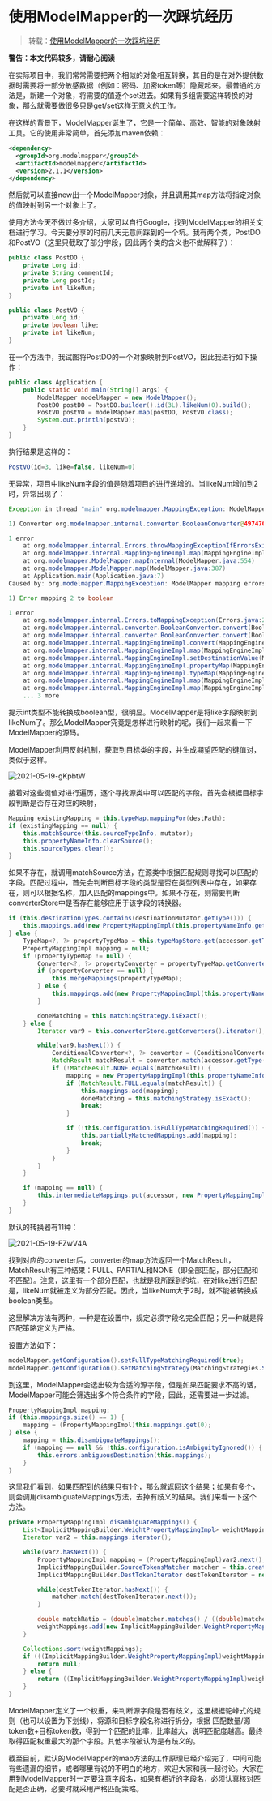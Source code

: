 # 使用ModelMapper的一次踩坑经历

> 转载：[使用ModelMapper的一次踩坑经历](https://juejin.cn/post/6844903678776705037)

**警告：本文代码较多，请耐心阅读**

在实际项目中，我们常常需要把两个相似的对象相互转换，其目的是在对外提供数据时需要将一部分敏感数据（例如：密码、加密token等）隐藏起来。最普通的方法是，新建一个对象，将需要的值逐个set进去。如果有多组需要这样转换的对象，那么就需要做很多只是get/set这样无意义的工作。

在这样的背景下，ModelMapper诞生了，它是一个简单、高效、智能的对象映射工具。它的使用非常简单，首先添加maven依赖：

```xml
<dependency>
  <groupId>org.modelmapper</groupId>
  <artifactId>modelmapper</artifactId>
  <version>2.1.1</version>
</dependency>
```

然后就可以直接new出一个ModelMapper对象，并且调用其map方法将指定对象的值映射到另一个对象上了。

使用方法今天不做过多介绍，大家可以自行Google，找到ModelMapper的相关文档进行学习。今天要分享的时前几天无意间踩到的一个坑。我有两个类，PostDO和PostVO（这里只截取了部分字段，因此两个类的含义也不做解释了）：

```java
public class PostDO {
    private Long id;
    private String commentId;
    private Long postId;
    private int likeNum;
}
```

```java
public class PostVO {
    private Long id;
    private boolean like;
    private int likeNum;
}
```

在一个方法中，我试图将PostDO的一个对象映射到PostVO，因此我进行如下操作：

```java
public class Application {
    public static void main(String[] args) {
        ModelMapper modelMapper = new ModelMapper();
        PostDO postDO = PostDO.builder().id(3L).likeNum(0).build();
        PostVO postVO = modelMapper.map(postDO, PostVO.class);
        System.out.println(postVO);
    }
}
```

执行结果是这样的：

```java
PostVO(id=3, like=false, likeNum=0)
```

无异常，项目中likeNum字段的值是随着项目的进行递增的。当likeNum增加到2时，异常出现了：

```java
Exception in thread "main" org.modelmapper.MappingException: ModelMapper mapping errors:

1) Converter org.modelmapper.internal.converter.BooleanConverter@497470ed failed to convert int to boolean.

1 error
	at org.modelmapper.internal.Errors.throwMappingExceptionIfErrorsExist(Errors.java:380)
	at org.modelmapper.internal.MappingEngineImpl.map(MappingEngineImpl.java:79)
	at org.modelmapper.ModelMapper.mapInternal(ModelMapper.java:554)
	at org.modelmapper.ModelMapper.map(ModelMapper.java:387)
	at Application.main(Application.java:7)
Caused by: org.modelmapper.MappingException: ModelMapper mapping errors:

1) Error mapping 2 to boolean

1 error
	at org.modelmapper.internal.Errors.toMappingException(Errors.java:258)
	at org.modelmapper.internal.converter.BooleanConverter.convert(BooleanConverter.java:49)
	at org.modelmapper.internal.converter.BooleanConverter.convert(BooleanConverter.java:27)
	at org.modelmapper.internal.MappingEngineImpl.convert(MappingEngineImpl.java:298)
	at org.modelmapper.internal.MappingEngineImpl.map(MappingEngineImpl.java:108)
	at org.modelmapper.internal.MappingEngineImpl.setDestinationValue(MappingEngineImpl.java:238)
	at org.modelmapper.internal.MappingEngineImpl.propertyMap(MappingEngineImpl.java:184)
	at org.modelmapper.internal.MappingEngineImpl.typeMap(MappingEngineImpl.java:148)
	at org.modelmapper.internal.MappingEngineImpl.map(MappingEngineImpl.java:113)
	at org.modelmapper.internal.MappingEngineImpl.map(MappingEngineImpl.java:70)
	... 3 more
```

提示int类型不能转换成boolean型，很明显。ModelMapper是将like字段映射到likeNum了。那么ModelMapper究竟是怎样进行映射的呢，我们一起来看一下ModelMapper的源码。

ModelMapper利用反射机制，获取到目标类的字段，并生成期望匹配的键值对，类似于这样。

![2021-05-19-gKpbtW](https://image.ldbmcs.com/2021-05-19-gKpbtW.jpg)

接着对这些键值对进行遍历，逐个寻找源类中可以匹配的字段。首先会根据目标字段判断是否存在对应的映射，

```java
Mapping existingMapping = this.typeMap.mappingFor(destPath);
if (existingMapping == null) {
    this.matchSource(this.sourceTypeInfo, mutator);
    this.propertyNameInfo.clearSource();
    this.sourceTypes.clear();
}
```

如果不存在，就调用matchSource方法，在源类中根据匹配规则寻找可以匹配的字段。匹配过程中，首先会判断目标字段的类型是否在类型列表中存在，如果存在，则可以根据名称，加入匹配的mappings中。如果不存在，则需要判断converterStore中是否存在能够应用于该字段的转换器。

```java
if (this.destinationTypes.contains(destinationMutator.getType())) {
    this.mappings.add(new PropertyMappingImpl(this.propertyNameInfo.getSourceProperties(), this.propertyNameInfo.getDestinationProperties(), true));
} else {
    TypeMap<?, ?> propertyTypeMap = this.typeMapStore.get(accessor.getType(), destinationMutator.getType(), (String)null);
    PropertyMappingImpl mapping = null;
    if (propertyTypeMap != null) {
        Converter<?, ?> propertyConverter = propertyTypeMap.getConverter();
        if (propertyConverter == null) {
            this.mergeMappings(propertyTypeMap);
        } else {
            this.mappings.add(new PropertyMappingImpl(this.propertyNameInfo.getSourceProperties(), this.propertyNameInfo.getDestinationProperties(), propertyTypeMap.getProvider(), propertyConverter));
        }

        doneMatching = this.matchingStrategy.isExact();
    } else {
        Iterator var9 = this.converterStore.getConverters().iterator();

        while(var9.hasNext()) {
            ConditionalConverter<?, ?> converter = (ConditionalConverter)var9.next();
            MatchResult matchResult = converter.match(accessor.getType(), destinationMutator.getType());
            if (!MatchResult.NONE.equals(matchResult)) {
                mapping = new PropertyMappingImpl(this.propertyNameInfo.getSourceProperties(), this.propertyNameInfo.getDestinationProperties(), false);
                if (MatchResult.FULL.equals(matchResult)) {
                    this.mappings.add(mapping);
                    doneMatching = this.matchingStrategy.isExact();
                    break;
                }

                if (!this.configuration.isFullTypeMatchingRequired()) {
                    this.partiallyMatchedMappings.add(mapping);
                    break;
                }
            }
        }
    }

    if (mapping == null) {
        this.intermediateMappings.put(accessor, new PropertyMappingImpl(this.propertyNameInfo.getSourceProperties(), this.propertyNameInfo.getDestinationProperties(), false));
    }
}
```

默认的转换器有11种：

![2021-05-19-FZwV4A](https://image.ldbmcs.com/2021-05-19-FZwV4A.jpg)

找到对应的converter后，converter的map方法返回一个MatchResult，MatchResult有三种结果：FULL、PARTIAL和NONE（即全部匹配，部分匹配和不匹配）。注意，这里有一个部分匹配，也就是我所踩到的坑，在对like进行匹配是，likeNum就被定义为部分匹配。因此，当likeNum大于2时，就不能被转换成boolean类型。

这里解决方法有两种，一种是在设置中，规定必须字段名完全匹配；另一种就是将匹配策略定义为严格。

设置方法如下：

```java
modelMapper.getConfiguration().setFullTypeMatchingRequired(true);
modelMapper.getConfiguration().setMatchingStrategy(MatchingStrategies.STRICT);
```

到这里，ModelMapper会选出较为合适的源字段，但是如果匹配要求不高的话，ModelMapper可能会筛选出多个符合条件的字段，因此，还需要进一步过滤。

```java
PropertyMappingImpl mapping;
if (this.mappings.size() == 1) {
    mapping = (PropertyMappingImpl)this.mappings.get(0);
} else {
    mapping = this.disambiguateMappings();
    if (mapping == null && !this.configuration.isAmbiguityIgnored()) {
        this.errors.ambiguousDestination(this.mappings);
    }
}
```

这里我们看到，如果匹配到的结果只有1个，那么就返回这个结果；如果有多个，则会调用disambiguateMappings方法，去掉有歧义的结果。我们来看一下这个方法。

```java
private PropertyMappingImpl disambiguateMappings() {
    List<ImplicitMappingBuilder.WeightPropertyMappingImpl> weightMappings = new ArrayList(this.mappings.size());
    Iterator var2 = this.mappings.iterator();

    while(var2.hasNext()) {
        PropertyMappingImpl mapping = (PropertyMappingImpl)var2.next();
        ImplicitMappingBuilder.SourceTokensMatcher matcher = this.createSourceTokensMatcher(mapping);
        ImplicitMappingBuilder.DestTokenIterator destTokenIterator = new ImplicitMappingBuilder.DestTokenIterator(mapping);

        while(destTokenIterator.hasNext()) {
            matcher.match(destTokenIterator.next());
        }

        double matchRatio = (double)matcher.matches() / ((double)matcher.total() + (double)destTokenIterator.total());
        weightMappings.add(new ImplicitMappingBuilder.WeightPropertyMappingImpl(mapping, matchRatio));
    }

    Collections.sort(weightMappings);
    if (((ImplicitMappingBuilder.WeightPropertyMappingImpl)weightMappings.get(0)).ratio == ((ImplicitMappingBuilder.WeightPropertyMappingImpl)weightMappings.get(1)).ratio) {
        return null;
    } else {
        return ((ImplicitMappingBuilder.WeightPropertyMappingImpl)weightMappings.get(0)).mapping;
    }
}
```

ModelMapper定义了一个权重，来判断源字段是否有歧义，这里根据驼峰式的规则（也可以设置为下划线），将源和目标字段名称进行拆分，根据 匹配数量/源token数+目标token数，得到一个匹配的比率，比率越大，说明匹配度越高。最终取得匹配权重最大的那个字段。其他字段被认为是有歧义的。

截至目前，默认的ModelMapper的map方法的工作原理已经介绍完了，中间可能有些遗漏的细节，或者哪里有说的不明白的地方，欢迎大家和我一起讨论。大家在用到ModelMapper时一定要注意字段名，如果有相近的字段名，必须认真核对匹配是否正确，必要时就采用严格匹配策略。
